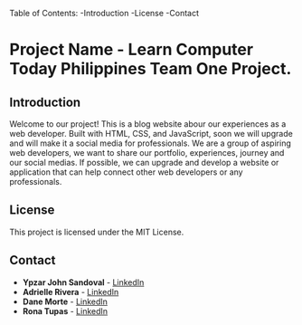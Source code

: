 Table of Contents:
-Introduction
-License
-Contact


# Project Name - Learn Computer Today Philippines Team One Project.

## Introduction
Welcome to our project! This is a blog website abour our experiences as a web developer. Built with HTML, CSS, and JavaScript, soon we will upgrade and will make it a social media for professionals. We are a group of aspiring web developers, we want to share our portfolio, experiences, journey and our social medias. If possible, we can upgrade and develop a website or application that can help connect other web developers or any professionals.


## License
This project is licensed under the MIT License.

## Contact
- **Ypzar John Sandoval** - [LinkedIn](https://www.linkedin.com)
- **Adrielle Rivera** - [LinkedIn](https://www.linkedin.com)
- **Dane Morte** - [LinkedIn](https://www.linkedin.com)
- **Rona Tupas** - [LinkedIn](https://www.linkedin.com/in/rona-tupas-437299a8/)


